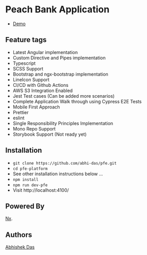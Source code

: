 # Peach Bank Application

- [Demo](http://pfe-dashboard.s3-website.us-east-2.amazonaws.com)

## Feature tags

- Latest Angular implementation
- Custom Directive and Pipes implementation
- Typescript
- SCSS Support
- Bootstrap and ngx-bootstrap implementation
- LineIcon Support
- CI/CD with Github Actions
- AWS S3 Integration Enabled
- Jest Test cases (Can be added more scenarios)
- Complete Application Walk through using Cypress E2E Tests
- Mobile First Approach
- Prettier
- eslint
- Single Responsibility Principles Implementation
- Mono Repo Support
- Storybook Support (Not ready yet)

## Installation

- `git clone https://github.com/abhi-das/pfe.git`
- `cd pfe-platform`
- See other installation instructions below ...
- `npm install`
- `npm run dev-pfe`
- Visit http://localhost:4100/

## Powered By

[Nx](https://nx.dev).

## Authors

[Abhishek Das](https://github.com/abhi-das)
